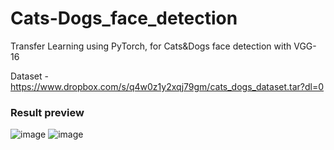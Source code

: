 # Cats-Dogs_face_detection
Transfer Learning using PyTorch, for Cats&Dogs face detection with VGG-16


Dataset - https://www.dropbox.com/s/q4w0z1y2xqj79gm/cats_dogs_dataset.tar?dl=0
### Result preview
![image](https://user-images.githubusercontent.com/49807173/131125735-9ae5ac71-e3fd-4293-a759-28ff461a3cf4.png)
![image](https://user-images.githubusercontent.com/49807173/131125818-f4a0c356-1c1d-4bc2-b194-36eafd95047a.png)
